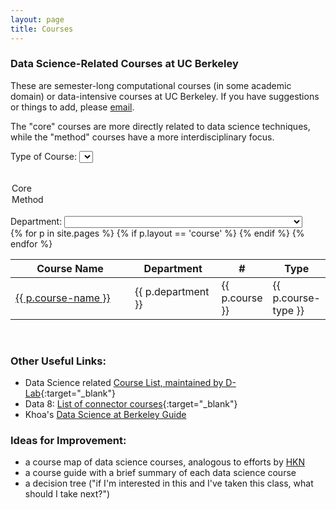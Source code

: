 ```yaml
---
layout: page
title: Courses
---
```


### Data Science-Related Courses at UC Berkeley

These are semester-long computational courses (in some academic domain) or data-intensive courses at UC Berkeley. If you have suggestions or things to add, please [email](mailto:marwahaha@berkeley.edu). 

The "core" courses are more directly related to data science techniques, while the "method" courses have a more interdisciplinary focus. 


Type of Course: <select id="search-type" name="type">
  <option></option>
  <option>Core</option>
  <option>Method</option>
</select>
<br />
Department: <select id="search-dept" name="dept">
  <option></option>
  <option>Aerospace Studies (AEROSPC)</option>
  <option>African American Studies (AFRICAM)</option>
  <option>Agricultural and Resource Economics and Policy (A,RESEC)</option>
  <option>American Studies (AMERSTD)</option>
  <option>Anthropology (ANTHRO)</option>
  <option>Applied Science and Technology (AST)</option>
  <option>Architecture (ARCH)</option>
  <option>Asian American Studies Program (ASAMST)</option>
  <option>Asian Studies (ASIANST)</option>
  <option>Astronomy (ASTRON)</option>
  <option>Bioengineering (BIO ENG)</option>
  <option>Biology (BIOLOGY)</option>
  <option>Biophysics (BIOPHY)</option>
  <option>Buddhist Studies (BUDDSTD)</option>
  <option>Celtic Studies (CELTIC)</option>
  <option>Chemical Engineering (CHM ENG)</option>
  <option>Chemistry (CHEM)</option>
  <option>Chicano Studies Program (CHICANO)</option>
  <option>Chinese (CHINESE)</option>
  <option>City and Regional Planning (CY PLAN)</option>
  <option>Civil and Environmental Engineering (CIV ENG)</option>
  <option>Classics (CLASSIC)</option>
  <option>Cognitive Science (COG SCI)</option>
  <option>Comparative Biochemistry (COMPBIO)</option>
  <option>Comparative Literature (COM LIT)</option>
  <option>Computational and Genomic Biology (CGB)</option>
  <option>Computer Science (COMPSCI)</option>
  <option>Demography (DEMOG)</option>
  <option>Development Studies (DEV STD)</option>
  <option>Earth and Planetary Science (EPS)</option>
  <option>East Asian Languages and Cultures (EA LANG)</option>
  <option>East European Studies (EAEURST)</option>
  <option>Economics (ECON)</option>
  <option>Education (EDUC)</option>
  <option>Electrical Engineering (EL ENG)</option>
  <option>Energy and Resources Group (ENE,RES)</option>
  <option>Engineering (ENGIN)</option>
  <option>English (ENGLISH)</option>
  <option>Environmental Design (ENV DES)</option>
  <option>Environmental Economics and Policy (ENVECON)</option>
  <option>Environmental Science, Policy, and Management (ESPM)</option>
  <option>Environmental Sciences (ENV SCI)</option>
  <option>Ethnic Studies (ETH STD)</option>
  <option>Eurasian Studies (EURA ST)</option>
  <option>Film Studies (FILM)</option>
  <option>Folklore (FOLKLOR)</option>
  <option>French (FRENCH)</option>
  <option>Gender and Women's Studies (GWS)</option>
  <option>Geography (GEOG)</option>
  <option>German (GERMAN)</option>
  <option>Global Metropolitan Studies (GMS)</option>
  <option>Global Poverty and Practice (GPP)</option>
  <option>Health and Medical Sciences (HMEDSCI)</option>
  <option>History (HISTORY)</option>
  <option>History of Art (HISTART)</option>
  <option>Indigenous Languages of the Americas (ILA)</option>
  <option>Industrial Engineering and Operations Research (IND ENG)</option>
  <option>Information (INFO)</option>
  <option>Integrative Biology (INTEGBI)</option>
  <option>Interdisciplinary Studies Field Major (ISF)</option>
  <option>International and Area Studies (IAS)</option>
  <option>Italian Studies (ITALIAN)</option>
  <option>Japanese (JAPAN)</option>
  <option>Jewish Studies (JEWISH)</option>
  <option>Journalism (JOURN)</option>
  <option>Korean (KOREAN)</option>
  <option>Landscape Architecture (LD ARCH)</option>
  <option>Latin (LATIN)</option>
  <option>Latin American Studies (LATAMST)</option>
  <option>Law (LAW)</option>
  <option>Legal Studies (LEGALST)</option>
  <option>Lesbian, Gay, Bisexual and Transgender Studies (LGBT)</option>
  <option>Letters and Science (L & S)</option>
  <option>Linguistics (LINGUIS)</option>
  <option>Mass Communications (MASSCOM)</option>
  <option>Materials Science and Engineering (MAT SCI)</option>
  <option>Mathematics (MATH)</option>
  <option>Mechanical Engineering (MEC ENG)</option>
  <option>Media Studies (MEDIAST)</option>
  <option>Medieval Studies (MED ST)</option>
  <option>Middle Eastern Studies (M E STU)</option>
  <option>Military Affairs (MIL AFF)</option>
  <option>Military Science (MIL SCI)</option>
  <option>Molecular and Cell Biology (MCELLBI)</option>
  <option>Music (MUSIC)</option>
  <option>Nanoscale Science and Engineering (NSE)</option>
  <option>Native American Studies (NATAMST)</option>
  <option>Natural Resources (NAT RES)</option>
  <option>Naval Science (NAV SCI)</option>
  <option>Near Eastern Studies (NE STUD)</option>
  <option>Neuroscience (NEUROSC)</option>
  <option>New Media (NWMEDIA)</option>
  <option>Nuclear Engineering (NUC ENG)</option>
  <option>Nutritional Sciences and Toxicology (NUSCTX)</option>
  <option>Optometry (OPTOM)</option>
  <option>Peace and Conflict Studies (PACS)</option>
  <option>Philosophy (PHILOS)</option>
  <option>Physical Education (PHYS ED)</option>
  <option>Physics (PHYSICS)</option>
  <option>Plant and Microbial Biology (PLANTBI)</option>
  <option>Political Economy (POLECON)</option>
  <option>Political Science (POL SCI)</option>
  <option>Practice of Art (ART)</option>
  <option>Psychology (PSYCH)</option>
  <option>Public Health (PB HLTH)</option>
  <option>Public Policy (PUB POL)</option>
  <option>Religious Studies (RELIGST)</option>
  <option>Rhetoric (RHETOR)</option>
  <option>Science and Mathematics Education (SCMATHE)</option>
  <option>Semitics (SEMITIC)</option>
  <option>Slavic Languages and Literatures (SLAVIC)</option>
  <option>Social Welfare (SOC WEL)</option>
  <option>Sociology (SOCIOL)</option>
  <option>South and Southeast Asian Studies (S,SEASN)</option>
  <option>South Asian (S ASIAN)</option>
  <option>Southeast Asian (SEASIAN)</option>
  <option>Spanish (SPANISH)</option>
  <option>Statistics (STAT)</option>
  <option>Theater, Dance, and Performance Studies (THEATER)</option>
  <option>Undergraduate and Interdisciplinary Studies (UGIS)</option>
  <option>Undergraduate Business Administration (UGBA)</option>
  <option>Vision Science (VIS SCI)</option>
  <option>Visual Studies (VIS STD)</option>
</select>
<br />
<table id="project-table" class="table table-bordered" style="padding:0px; width:100%">
  <thead>
    <th data-dynatable-column="name" style="width:50%">Course Name</th>
    <th data-dynatable-column="dept" style="width:30%">Department</th>
    <th data-dynatable-column="number">#</th>
    <th data-dynatable-column="type" style="width:10%">Type</th>
  </thead>
  {% for p in site.pages %}
    {% if p.layout == 'course' %}
      <tr>
        <td class="project-name">
          <a target="_blank" href="/datamap{{ p.url }}">{{ p.course-name }}</a>
        </td>
        <td class="dept">{{ p.department }}</td>
        <td class="courseno">{{ p.course }}</td>
        <td class="type">{{ p.course-type }}</td>
      </tr>
    {% endif %}
  {% endfor %}
</table>



<link rel="stylesheet" href="https://cdnjs.cloudflare.com/ajax/libs/Dynatable/0.3.1/jquery.dynatable.min.css">
<script src="https://cdnjs.cloudflare.com/ajax/libs/Dynatable/0.3.1/jquery.dynatable.min.js"></script>

<script>
$('#project-table').bind('dynatable:init', function(e, dynatable) {
    dynatable.queries.functions['max-price'] = function(record, queryValue) {
      return parseFloat(record.price.replace(/,/,'')) <= parseFloat(queryValue);
    };
  }).dynatable({
    inputs: {
      // paginationClass: 'pagination',
      // paginationActiveClass: 'active',
      // paginationDisabledClass: 'disabled'
      queries: $('#search-dept, #search-type')
    },
    features: {
      paginate: false,
      recordCount: false,
      search: false
    }
});
</script>


<br />


### Other Useful Links:
* Data Science related [Course List, maintained by D-Lab](http://dlab.berkeley.edu/course-list){:target="_blank"}
* Data 8: [List of connector courses](http://databears.berkeley.edu/sp16){:target="_blank"}
* Khoa's [Data Science at Berkeley Guide](http://kqdtran.github.io/so-i-heard-youre-an-aspiring-golden-bear-data-scient-ish/)


### Ideas for Improvement:

* a course map of data science courses, analogous to efforts by [HKN](https://hkn.eecs.berkeley.edu/courseguides)
* a course guide with a brief summary of each data science course
* a decision tree ("if I'm interested in this and I've taken this class, what should I take next?")